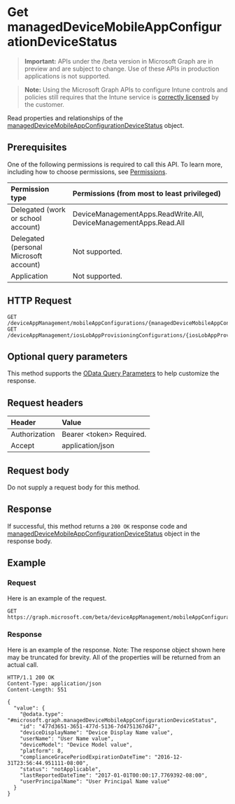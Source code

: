 ﻿# Get managedDeviceMobileAppConfigurationDeviceStatus

> **Important:** APIs under the /beta version in Microsoft Graph are in preview and are subject to change. Use of these APIs in production applications is not supported.

> **Note:** Using the Microsoft Graph APIs to configure Intune controls and policies still requires that the Intune service is [correctly licensed](https://go.microsoft.com/fwlink/?linkid=839381) by the customer.

Read properties and relationships of the [managedDeviceMobileAppConfigurationDeviceStatus](../resources/intune_apps_manageddevicemobileappconfigurationdevicestatus.md) object.
## Prerequisites
One of the following permissions is required to call this API. To learn more, including how to choose permissions, see [Permissions](../../../concepts/permissions_reference.md).

|Permission type|Permissions (from most to least privileged)|
|:---|:---|
|Delegated (work or school account)|DeviceManagementApps.ReadWrite.All, DeviceManagementApps.Read.All|
|Delegated (personal Microsoft account)|Not supported.|
|Application|Not supported.|

## HTTP Request
<!-- {
  "blockType": "ignored"
}
-->
``` http
GET /deviceAppManagement/mobileAppConfigurations/{managedDeviceMobileAppConfigurationId}/deviceStatuses/{managedDeviceMobileAppConfigurationDeviceStatusId}
GET /deviceAppManagement/iosLobAppProvisioningConfigurations/{iosLobAppProvisioningConfigurationId}/deviceStatuses/{managedDeviceMobileAppConfigurationDeviceStatusId}
```

## Optional query parameters
This method supports the [OData Query Parameters](https://developer.microsoft.com/en-us/graph/docs/overview/query_parameters) to help customize the response.
## Request headers
|Header|Value|
|:---|:---|
|Authorization|Bearer &lt;token&gt; Required.|
|Accept|application/json|

## Request body
Do not supply a request body for this method.

## Response
If successful, this method returns a `200 OK` response code and [managedDeviceMobileAppConfigurationDeviceStatus](../resources/intune_apps_manageddevicemobileappconfigurationdevicestatus.md) object in the response body.

## Example
### Request
Here is an example of the request.
``` http
GET https://graph.microsoft.com/beta/deviceAppManagement/mobileAppConfigurations/{managedDeviceMobileAppConfigurationId}/deviceStatuses/{managedDeviceMobileAppConfigurationDeviceStatusId}
```

### Response
Here is an example of the response. Note: The response object shown here may be truncated for brevity. All of the properties will be returned from an actual call.
``` http
HTTP/1.1 200 OK
Content-Type: application/json
Content-Length: 551

{
  "value": {
    "@odata.type": "#microsoft.graph.managedDeviceMobileAppConfigurationDeviceStatus",
    "id": "477d3651-3651-477d-5136-7d4751367d47",
    "deviceDisplayName": "Device Display Name value",
    "userName": "User Name value",
    "deviceModel": "Device Model value",
    "platform": 8,
    "complianceGracePeriodExpirationDateTime": "2016-12-31T23:56:44.951111-08:00",
    "status": "notApplicable",
    "lastReportedDateTime": "2017-01-01T00:00:17.7769392-08:00",
    "userPrincipalName": "User Principal Name value"
  }
}
```






